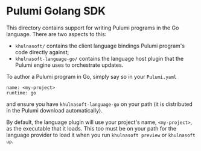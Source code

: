 # Pulumi Golang SDK

This directory contains support for writing Pulumi programs in the Go language.  There are two aspects to this:

* `khulnasoft/` contains the client language bindings Pulumi program's code directly against;
* `khulnasoft-language-go/` contains the language host plugin that the Pulumi engine uses to orchestrate updates.

To author a Pulumi program in Go, simply say so in your `Pulumi.yaml`

    name: <my-project>
    runtime: go

and ensure you have `khulnasoft-language-go` on your path (it is distributed in the Pulumi download automatically).

By default, the language plugin will use your project's name, `<my-project>`, as the executable that it loads.  This too
must be on your path for the language provider to load it when you run `khulnasoft preview` or `khulnasoft up`.
